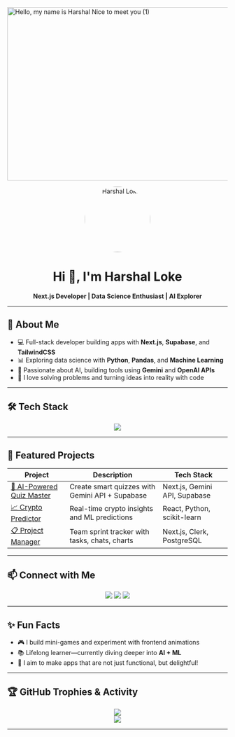 <!-- Banner Image -->

<img width="1584" height="396" alt="Hello, my name is Harshal  Nice to meet you  (1)" src="https://github.com/user-attachments/assets/a42e7c59-2145-4849-8ca9-44ba6f3d09c0" alt="Harshal Loke Banner" width="100%" />

<!-- Profile Picture -->
<p align="center">
  <img src="https://avatars.githubusercontent.com/Harshalloke" width="150" alt="Harshal Loke" style="border-radius: 50%" />
</p>

<h1 align="center">Hi 👋, I'm Harshal Loke</h1>
<p align="center">
  <b>Next.js Developer | Data Science Enthusiast | AI Explorer</b>
</p>

---

## 🚀 About Me

- 💻 Full-stack developer building apps with **Next.js**, **Supabase**, and **TailwindCSS**
- 📊 Exploring data science with **Python**, **Pandas**, and **Machine Learning**
- 🤖 Passionate about AI, building tools using **Gemini** and **OpenAI APIs**
- 🧠 I love solving problems and turning ideas into reality with code

---

## 🛠️ Tech Stack

<p align="center">
  <img src="https://skillicons.dev/icons?i=nextjs,react,ts,tailwind,vercel,supabase,firebase,python,pandas,sklearn,matplotlib,git,vscode" />
</p>

---

## 🌟 Featured Projects

| Project | Description | Tech Stack |
|--------|-------------|------------|
| [🔮 AI-Powered Quiz Master]() | Create smart quizzes with Gemini API + Supabase | Next.js, Gemini API, Supabase |
| [📈 Crypto Predictor](#) | Real-time crypto insights and ML predictions | React, Python, scikit-learn |
| [📋 Project Manager](#) | Team sprint tracker with tasks, chats, charts | Next.js, Clerk, PostgreSQL |

---

## 📫 Connect with Me

<p align="center">
  <a href="https://www.linkedin.com/in/harshal-loke/"><img src="https://img.shields.io/badge/LinkedIn-blue?style=for-the-badge&logo=linkedin" /></a>
  <a href="https://lokeharshal2004@gmail.com"><img src="https://img.shields.io/badge/Gmail-red?style=for-the-badge&logo=gmail" /></a>
  <a href="https://yourportfolio.com"><img src="https://img.shields.io/badge/Portfolio-000?style=for-the-badge&logo=vercel" /></a>
</p>

---

## ✨ Fun Facts

- 🎮 I build mini-games and experiment with frontend animations
- 📚 Lifelong learner—currently diving deeper into **AI + ML**
- 🎯 I aim to make apps that are not just functional, but delightful!

---

## 🏆 GitHub Trophies & Activity

<p align="center">
  <img src="https://github-profile-trophy.vercel.app/?username=Harshalloke&theme=radical&margin-w=10" />
  <br />
  <img src="https://github-readme-activity-graph.vercel.app/graph?username=Harshalloke&theme=react-dark" />
</p>

---


